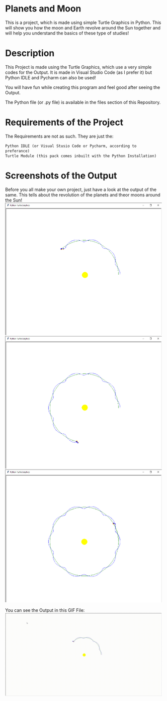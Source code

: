 # Planets and Moon
This is a project, which is made using simple Turtle Graphics in Python. This will show you how the moon and Earth revolve around the Sun together and will help you understand the basics of these type of studies!

# Description
This Project is made using the Turtle Graphics, which use a very simple codes for the Output. It is made in Visual Studio Code (as I prefer it) but Python IDLE and Pycharm can also be used!

You will have fun while creating this program and feel good after seeing the Output.

The Python file (or .py file) is available in the files section of this Repository.

# Requirements of the Project

The Requirements are not as such. They are just the:

```
Python IDLE (or Visual Stusio Code or Pycharm, according to preferance)
Turtle Module (this pack comes inbuilt with the Python Installation)
```

# Screenshots of the Output
Before you all make your own project, just have a look at the output of the same. This tells about the revolution of the planets and theor moons around the Sun!
<img src = "1.png"></img>
<img src = "2.png"></img>
<img src = "3.png"></img>

You can see the Output in this GIF File:
![](Test.GIF)
